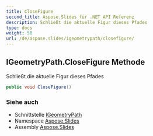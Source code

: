 ```yaml
---
title: CloseFigure
second_title: Aspose.Slides für .NET API Referenz
description: Schließt die aktuelle Figur dieses Pfades
type: docs
weight: 50
url: /de/aspose.slides/igeometrypath/closefigure/
---
```


## IGeometryPath.CloseFigure Methode

Schließt die aktuelle Figur dieses Pfades

```csharp
public void CloseFigure()
```

### Siehe auch

* Schnittstelle [IGeometryPath](../../igeometrypath)
* Namespace [Aspose.Slides](../../igeometrypath)
* Assembly [Aspose.Slides](../../../)

<!-- DO NOT EDIT: generiert von xmldocmd für Aspose.Slides.dll -->